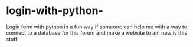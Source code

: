 # login-with-python-
Login form with python in a fun way 
if someone can help me with a way to connect to a database for this forum and make a website to am new is this stuff 
